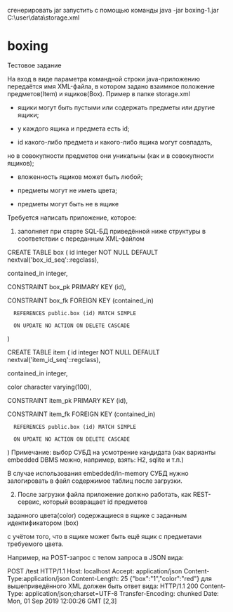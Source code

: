 сгенерировать jar 
запустить с помощью команды java -jar boxing-1.jar C:\user\data\storage.xml 

# boxing
Тестовое задание

На вход в виде параметра командной строки java-приложению передаётся
имя XML-файла, в котором задано взаимное положение предметов(Item) и ящиков(Box).
Пример в папке storage.xml

- ящики могут быть пустыми или содержать предметы или другие ящики;

- у каждого ящика и предмета есть id;

- id какого-либо предмета и какого-либо ящика могут совпадать,

 но в совокупности предметов они уникальны (как и в совокупности ящиков);
 
- вложенность ящиков может быть любой;

- предметы могут не иметь цвета;

- предметы могут быть не в ящике

Требуется написать приложение, которое:

1. заполняет при старте SQL-БД приведённой ниже структуры в соответствии с переданным XML-файлом


CREATE TABLE box
(
  id integer NOT NULL DEFAULT nextval('box_id_seq'::regclass),
  
  contained_in integer,
  
  CONSTRAINT box_pk PRIMARY KEY (id),
  
  CONSTRAINT box_fk FOREIGN KEY (contained_in)
  
      REFERENCES public.box (id) MATCH SIMPLE
      
      ON UPDATE NO ACTION ON DELETE CASCADE
      
)

CREATE TABLE item
(
  id integer NOT NULL DEFAULT nextval('item_id_seq'::regclass),
  
  contained_in integer,
  
  color character varying(100),
  
  CONSTRAINT item_pk PRIMARY KEY (id),
  
  CONSTRAINT item_fk FOREIGN KEY (contained_in)
  
      REFERENCES public.box (id) MATCH SIMPLE
      
      ON UPDATE NO ACTION ON DELETE CASCADE
      
)
Примечание: выбор СУБД на усмотрение кандидата (как варианты embedded DBMS можно, например, взять: H2, sqlite и т.п.)

В случае использования embedded/in-memory СУБД нужно залогировать в файл содержимое таблиц после загрузки.

2. После загрузки файла приложение должно работать, как REST-сервис, который возвращает id предметов

заданного цвета(color) содержащиеся в ящике c заданным идентификатором (box)

с учётом того, что в ящике может быть ещё ящик с предметами требуемого цвета.

Например, на POST-запрос с телом запроса в JSON вида:

POST /test HTTP/1.1
Host: localhost
Accept: application/json
Content-Type:application/json
Content-Length: 25
{"box":"1","color":"red"}
для вышеприведённого XML должен быть ответ вида:
HTTP/1.1 200
Content-Type: application/json;charset=UTF-8
Transfer-Encoding: chunked
Date: Mon, 01 Sep 2019 12:00:26 GMT
[2,3]
